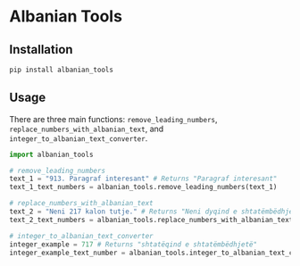 # Albanian Tools
## Installation 
```python
pip install albanian_tools
```

## Usage

There are three main functions: `remove_leading_numbers`, `replace_numbers_with_albanian_text`, and `integer_to_albanian_text_converter`.

```python
import albanian_tools

# remove_leading_numbers
text_1 = "913. Paragraf interesant" # Returns "Paragraf interesant"
text_1_text_numbers = albanian_tools.remove_leading_numbers(text_1)

# replace_numbers_with_albanian_text
text_2 = "Neni 217 kalon tutje." # Returns "Neni dyqind e shtatëmbëdhjetë kalon tutje."
text_2_text_numbers = albanian_tools.replace_numbers_with_albanian_text(text_2)

# integer_to_albanian_text_converter
integer_example = 717 # Returns "shtatëqind e shtatëmbëdhjetë"
integer_example_text_number = albanian_tools.integer_to_albanian_text_converter(integer_example)
```
